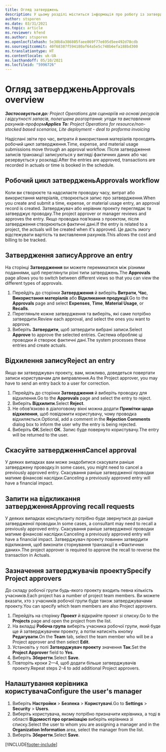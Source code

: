 ```yaml
---
title: Огляд затверджень
description: У цьому розділі міститься інформація про роботу із затвердженнями в Project Operations.
author: stsporen
ms.date: 03/31/2021
ms.topic: article
ms.reviewer: kfend
ms.author: stsporen
ms.openlocfilehash: 5e30b8a386805faee869f77e695d5ee492d78cdb
ms.sourcegitcommit: 40f68387f594180af64a5e5c748b6efa188bd300
ms.translationtype: HT
ms.contentlocale: uk-UA
ms.lasthandoff: 05/10/2021
ms.locfileid: "5996726"
---
```

# <a name="approvals-overview"></a><span data-ttu-id="9f352-103">Огляд затверджень</span><span class="sxs-lookup"><span data-stu-id="9f352-103">Approvals overview</span></span>

<span data-ttu-id="9f352-104">_**Застосовується до:** Project Operations для сценаріїв на основі ресурсів і відсутності запасів, полегшене розгортання: угоди та виставлення рахунків-проформ_</span><span class="sxs-lookup"><span data-stu-id="9f352-104">_**Applies To:** Project Operations for resource/non-stocked based scenarios, Lite deployment - deal to proforma invoicing_</span></span>

<span data-ttu-id="9f352-105">Надіслані звіти про час, витрати й використання матеріалів проходять робочий цикл затвердження.</span><span class="sxs-lookup"><span data-stu-id="9f352-105">Time, expense, and material usage submissions move through an approval workflow.</span></span> <span data-ttu-id="9f352-106">Після затвердження записів транзакції записуються у вигляді фактичних даних або час резервується у розкладі.</span><span class="sxs-lookup"><span data-stu-id="9f352-106">After the entries are approved, transactions are recorded in actuals or time is booked in the schedule.</span></span>

## <a name="approvals-workflow"></a><span data-ttu-id="9f352-107">Робочий цикл затверджень</span><span class="sxs-lookup"><span data-stu-id="9f352-107">Approvals workflow</span></span>
<span data-ttu-id="9f352-108">Коли ви створюєте та надсилаєте проводку часу, витрат або використання матеріалів, створюється запис про затвердження.</span><span class="sxs-lookup"><span data-stu-id="9f352-108">When you create and submit a time, expense, or material usage entry, an approval record is created.</span></span> <span data-ttu-id="9f352-109">Затверджувач або керівник проекту переглядає та затверджує проводку.</span><span class="sxs-lookup"><span data-stu-id="9f352-109">The project approver or manager reviews and approves the entry.</span></span> <span data-ttu-id="9f352-110">Якщо проводка пов’язана з проектом, після затвердження створюються фактичні дані.</span><span class="sxs-lookup"><span data-stu-id="9f352-110">If the entry is related to a project, the actuals will be created when it's approved.</span></span> <span data-ttu-id="9f352-111">Це дасть змогу відстежувати вартість та виставлення рахунків.</span><span class="sxs-lookup"><span data-stu-id="9f352-111">This allows the cost and billing to be tracked.</span></span>

## <a name="approve-an-entry"></a><span data-ttu-id="9f352-112">Затвердження запису</span><span class="sxs-lookup"><span data-stu-id="9f352-112">Approve an entry</span></span>
<span data-ttu-id="9f352-113">На сторінці **Затвердження** ви можете перемикатися між різними поданнями, щоб переглянути різні типи затверджень.</span><span class="sxs-lookup"><span data-stu-id="9f352-113">The **Approvals** page allows you to switch between different views so that you can view the different types of approvals.</span></span>
  
1. <span data-ttu-id="9f352-114">Перейдіть до сторінки **Затвердження** й виберіть **Витрати**, **Час**, **Використання матеріалів** або **Відкликання продукції**.</span><span class="sxs-lookup"><span data-stu-id="9f352-114">Go to the **Approvals** page and select **Expenses**, **Time**, **Material Usage**, or **Recalls**.</span></span>
2. <span data-ttu-id="9f352-115">Перегляньте кожне затвердження та виберіть, які саме потрібно затвердити.</span><span class="sxs-lookup"><span data-stu-id="9f352-115">Review each approval, and select the ones you want to approve.</span></span>
3. <span data-ttu-id="9f352-116">Виберіть **Затвердити**, щоб затвердити вибрані записи.</span><span class="sxs-lookup"><span data-stu-id="9f352-116">Select **Approve** to approve the selected entries.</span></span>
<span data-ttu-id="9f352-117">Система обробляє ці проводки й створює фактичні дані.</span><span class="sxs-lookup"><span data-stu-id="9f352-117">The system processes these entries and create actuals.</span></span>

## <a name="reject-an-entry"></a><span data-ttu-id="9f352-118">Відхилення запису</span><span class="sxs-lookup"><span data-stu-id="9f352-118">Reject an entry</span></span>
<span data-ttu-id="9f352-119">Якщо ви затверджувач проекту, вам, можливо, доведеться повертати записи користувачам для виправлення.</span><span class="sxs-lookup"><span data-stu-id="9f352-119">As the Project approver, you may have to send an entry back to a user for correction.</span></span>
  
1. <span data-ttu-id="9f352-120">Перейдіть до сторінки **Затвердження** й виберіть проводку для відхилення.</span><span class="sxs-lookup"><span data-stu-id="9f352-120">Go to the **Approvals** page and select the entry to reject.</span></span> 
2. <span data-ttu-id="9f352-121">Виберіть **Відхилити**.</span><span class="sxs-lookup"><span data-stu-id="9f352-121">Select **Reject**.</span></span>
3. <span data-ttu-id="9f352-122">Не обов’язково в діалоговому вікні можна додати **Примітки щодо відхилення**, щоб повідомити користувачу, чому проводка відхиляється.</span><span class="sxs-lookup"><span data-stu-id="9f352-122">Optional, add a comment in the **Rejection Comments** dialog box to inform the user why the entry is being rejected.</span></span>
4. <span data-ttu-id="9f352-123">Виберіть **ОК**.</span><span class="sxs-lookup"><span data-stu-id="9f352-123">Select **OK**.</span></span> <span data-ttu-id="9f352-124">Запис буде повернуто користувачу.</span><span class="sxs-lookup"><span data-stu-id="9f352-124">The entry will be returned to the user.</span></span>
  
## <a name="cancel-approval"></a><span data-ttu-id="9f352-125">Скасуйте затвердження</span><span class="sxs-lookup"><span data-stu-id="9f352-125">Cancel approval</span></span>
<span data-ttu-id="9f352-126">У деяких випадках вам може знадобитися скасувати раніше затверджену проводку.</span><span class="sxs-lookup"><span data-stu-id="9f352-126">In some cases, you might need to cancel a previously approved entry.</span></span> <span data-ttu-id="9f352-127">Скасування раніше затвердженої проводки матиме фінансові наслідки.</span><span class="sxs-lookup"><span data-stu-id="9f352-127">Canceling a previously approved entry will have a financial impact.</span></span> 

## <a name="approving-recall-requests"></a><span data-ttu-id="9f352-128">Запити на відкликання затвердження</span><span class="sxs-lookup"><span data-stu-id="9f352-128">Approving recall requests</span></span>
<span data-ttu-id="9f352-129">У деяких випадках консультанту потрібно буде звернутися до раніше затвердженої проводки.</span><span class="sxs-lookup"><span data-stu-id="9f352-129">In some cases, a consultant may need to recall a previously approved entry.</span></span> <span data-ttu-id="9f352-130">Скасування раніше затвердженої проводки матиме фінансові наслідки.</span><span class="sxs-lookup"><span data-stu-id="9f352-130">Canceling a previously approved entry will have a financial impact.</span></span> <span data-ttu-id="9f352-131">Затверджувач проекту повинен затвердити відкликання, щоб виконати сторнування транзакції в «Фактичних даних».</span><span class="sxs-lookup"><span data-stu-id="9f352-131">The project approver is required to approve the recall to reverse the transaction in Actuals.</span></span>

## <a name="specify-project-approvers"></a><span data-ttu-id="9f352-132">Зазначення затверджувачів проекту</span><span class="sxs-lookup"><span data-stu-id="9f352-132">Specify Project approvers</span></span>
<span data-ttu-id="9f352-133">До складу робочої групи будь-якого проекту входить певна кількість учасників.</span><span class="sxs-lookup"><span data-stu-id="9f352-133">Each project has a number of project team members.</span></span> <span data-ttu-id="9f352-134">Ви можете вказати, хто з учасників робочої групи буде також затверджувачами проекту.</span><span class="sxs-lookup"><span data-stu-id="9f352-134">You can specify which team members are also Project approvers.</span></span>

1. <span data-ttu-id="9f352-135">Перейдіть на сторінку **Проект** й відкрийте проект зі списку.</span><span class="sxs-lookup"><span data-stu-id="9f352-135">Go to the **Projects** page and open the project from the list.</span></span>
2. <span data-ttu-id="9f352-136">На вкладці **Робоча група** виберіть учасника робочої групи, який буде ще й затверджувачем проекту, а потім натисніть кнопку **Редагувати**.</span><span class="sxs-lookup"><span data-stu-id="9f352-136">On the **Team** tab, select the team member who will be a Project approver and then select **Edit**.</span></span>
3. <span data-ttu-id="9f352-137">Установіть у полі **Затверджувач проекту** значення **Так**.</span><span class="sxs-lookup"><span data-stu-id="9f352-137">Set the **Project Approver** field to **Yes**.</span></span>
4. <span data-ttu-id="9f352-138">Виберіть **Зберегти**.</span><span class="sxs-lookup"><span data-stu-id="9f352-138">Select **Save**.</span></span>
5. <span data-ttu-id="9f352-139">Повторіть кроки 2—4, щоб додати більше затверджувачів проекту.</span><span class="sxs-lookup"><span data-stu-id="9f352-139">Repeat steps 2-4 to add additional Project approvers.</span></span>

## <a name="configure-the-users-manager"></a><span data-ttu-id="9f352-140">Налаштування керівника користувача</span><span class="sxs-lookup"><span data-stu-id="9f352-140">Configure the user's manager</span></span>

1. <span data-ttu-id="9f352-141">Виберіть **Настройки** > **Безпека** > **Користувачі**.</span><span class="sxs-lookup"><span data-stu-id="9f352-141">Go to **Settings** > **Security** > **Users**.</span></span>
2. <span data-ttu-id="9f352-142">Виберіть користувача, якому потрібно призначити керівника, а тоді в області **Відомості про організацію** виберіть керівника зі списку.</span><span class="sxs-lookup"><span data-stu-id="9f352-142">Select the user to whom you are assigning a manager and in the **Organization Information** area, select the manager from the list.</span></span> 
3. <span data-ttu-id="9f352-143">Виберіть **Зберегти**.</span><span class="sxs-lookup"><span data-stu-id="9f352-143">Select **Save**.</span></span>




[!INCLUDE[footer-include](../includes/footer-banner.md)]

